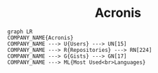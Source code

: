 <h1 align="center">Acronis</h1>

```mermaid
graph LR
COMPANY_NAME{Acronis}
COMPANY_NAME ---> U{Users} ---> UN[15]
COMPANY_NAME ---> R{Repositories} ---> RN[224]
COMPANY_NAME ---> G{Gists} ---> GN[17]
COMPANY_NAME ---> ML{Most Used<br>Languages}
```
